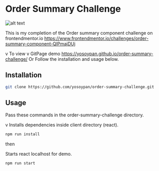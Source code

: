 # Order Summary Challenge

![alt text](https://i.imgur.com/OB98O4v.png)

This is my completion of the Order summary component challenge on frontendmentor.io
https://www.frontendmentor.io/challenges/order-summary-component-QlPmajDUj

v To view v
GitPage demo https://yosoypan.github.io/order-summary-challenge/
Or
Follow the installation and usage below.

## Installation

```bash
git clone https://github.com/yosoypan/order-summary-challenge.git
```

## Usage

Pass these commands in the order-summary-challenge directory.

v Installs dependencies inside client directory (react).
```bash
npm run install
```

then 

Starts react localhost for demo.
```bash
npm run start
```

